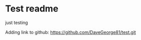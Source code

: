 Test readme
==============

just testing

Adding link to github:
https://github.com/DaveGeorge81/test.git